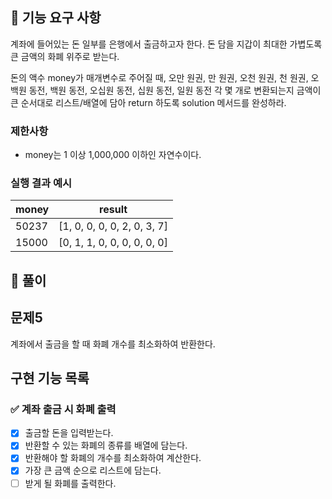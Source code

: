 ## 🚀 기능 요구 사항

계좌에 들어있는 돈 일부를 은행에서 출금하고자 한다. 돈 담을 지갑이 최대한 가볍도록 큰 금액의 화폐 위주로 받는다.

돈의 액수 money가 매개변수로 주어질 때, 오만 원권, 만 원권, 오천 원권, 천 원권, 오백원 동전, 백원 동전, 오십원 동전, 십원 동전, 일원 동전 각 몇 개로 변환되는지 금액이 큰 순서대로 리스트/배열에 담아 return 하도록 solution 메서드를 완성하라.

### 제한사항

- money는 1 이상 1,000,000 이하인 자연수이다.

### 실행 결과 예시

| money | result |
| --- | --- |
| 50237	| [1, 0, 0, 0, 0, 2, 0, 3, 7] |
| 15000	| [0, 1, 1, 0, 0, 0, 0, 0, 0] |

## 📝 풀이

## 문제5
계좌에서 출금을 할 때 화폐 개수를 최소화하여 반환한다.

## 구현 기능 목록

### ✅ 계좌 출금 시 화폐 출력
+ [x] 출금할 돈을 입력받는다.
+ [x] 반환할 수 있는 화폐의 종류를 배열에 담는다.
+ [x] 반환해야 할 화폐의 개수를 최소화하여 계산한다.
+ [x] 가장 큰 금액 순으로 리스트에 담는다.
+ [ ] 받게 될 화폐를 출력한다.
